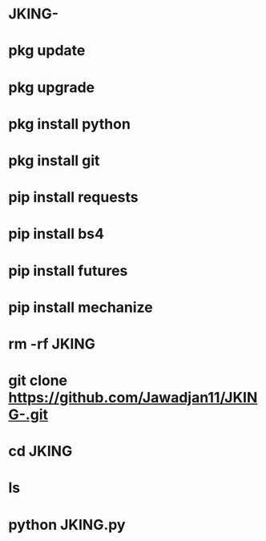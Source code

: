 # JKING-
# pkg update 
# pkg upgrade
# pkg install python
# pkg install git
# pip install requests 
# pip install bs4 
# pip install futures 
# pip install mechanize 
# rm -rf JKING
# git clone https://github.com/Jawadjan11/JKING-.git
# cd JKING
# ls
# python JKING.py
